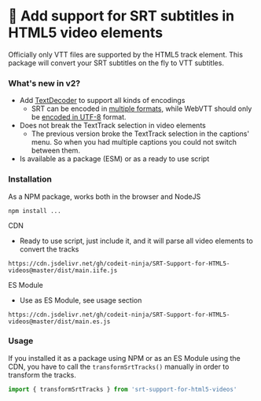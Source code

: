 # 💐 Add support for SRT subtitles in HTML5 video elements

Officially only VTT files are supported by the HTML5 track element. 
This package will convert your SRT subtitles on the fly to VTT subtitles.

### What's new in v2?

- Add [TextDecoder](https://developer.mozilla.org/en-US/docs/Web/API/TextDecoder?retiredLocale=nl) to support all kinds of encodings
    - SRT can be encoded in [multiple formats](https://en.wikipedia.org/wiki/SubRip#Text_encoding), while WebVTT should only be [encoded in UTF-8](https://www.w3.org/TR/webvtt1/#file-structure) format.
- Does not break the TextTrack selection in video elements
  - The previous version broke the TextTrack selection in the captions' menu. So when you had multiple captions you could not switch between them.
- Is available as a package (ESM) or as a ready to use script

### Installation

As a NPM package, works both in the browser and NodeJS

```text
npm install ...
```

CDN
- Ready to use script, just include it, and it will parse all video elements to convert the tracks
```text
https://cdn.jsdelivr.net/gh/codeit-ninja/SRT-Support-for-HTML5-videos@master/dist/main.iife.js
```

ES Module
- Use as ES Module, see usage section
```text
https://cdn.jsdelivr.net/gh/codeit-ninja/SRT-Support-for-HTML5-videos@master/dist/main.es.js
```

### Usage
If you installed it as a package using NPM or as an ES Module using the CDN, you have to call the `transformSrtTracks()` manually in order to transform the tracks.

```javascript
import { transformSrtTracks } from 'srt-support-for-html5-videos'
```
